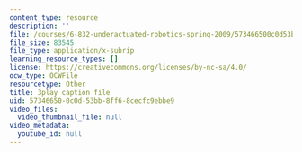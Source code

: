 ```yaml
---
content_type: resource
description: ''
file: /courses/6-832-underactuated-robotics-spring-2009/573466500c0d53bb8ff68cecfc9ebbe9_ufM3HLTZ47k.vtt
file_size: 83545
file_type: application/x-subrip
learning_resource_types: []
license: https://creativecommons.org/licenses/by-nc-sa/4.0/
ocw_type: OCWFile
resourcetype: Other
title: 3play caption file
uid: 57346650-0c0d-53bb-8ff6-8cecfc9ebbe9
video_files:
  video_thumbnail_file: null
video_metadata:
  youtube_id: null
---
```

